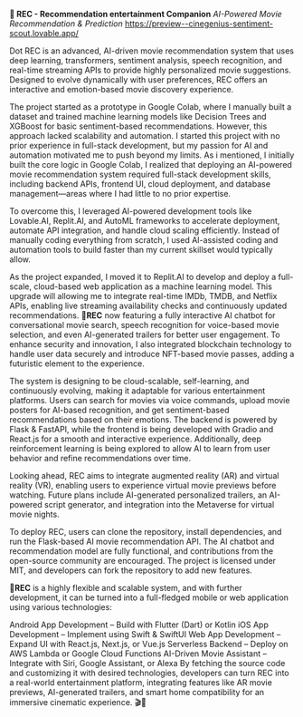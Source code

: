 **🔴 REC - Recommendation entertainment Companion** *AI-Powered Movie Recommendation & Prediction*   https://preview--cinegenius-sentiment-scout.lovable.app/

Dot REC is an advanced, AI-driven movie recommendation system that uses deep learning, transformers, sentiment analysis, speech recognition, and real-time streaming APIs to provide highly personalized movie suggestions. Designed to evolve dynamically with user preferences, REC offers an interactive and emotion-based movie discovery experience.

The project started as a prototype in Google Colab, where I manually built a dataset and trained machine learning models like Decision Trees and XGBoost for basic sentiment-based recommendations. However, this approach lacked scalability and automation. I started this project with no prior experience in full-stack development, but my passion for AI and automation motivated me to push beyond my limits. As i mentioned, I initially built the core logic in Google Colab, I realized that deploying an AI-powered movie recommendation system required full-stack development skills, including backend APIs, frontend UI, cloud deployment, and database management—areas where I had little to no prior expertise.

To overcome this, I leveraged AI-powered development tools like Lovable.AI, Replit.AI, and AutoML frameworks to accelerate deployment, automate API integration, and handle cloud scaling efficiently. Instead of manually coding everything from scratch, I used AI-assisted coding and automation tools to build faster than my current skillset would typically allow.

As the project expanded, I moved it to Replit.AI to develop and deploy a full-scale, cloud-based web application as a machine learning model. This upgrade will allowing me to integrate real-time IMDb, TMDB, and Netflix APIs, enabling live streaming availability checks and continuously updated recommendations. **🔴REC** now featuring a fully interactive AI chatbot for conversational movie search, speech recognition for voice-based movie selection, and even AI-generated trailers for better user engagement. To enhance security and innovation, I also integrated blockchain technology to handle user data securely and introduce NFT-based movie passes, adding a futuristic element to the experience.

The system is designing to be cloud-scalable, self-learning, and continuously evolving, making it adaptable for various entertainment platforms. Users can search for movies via voice commands, upload movie posters for AI-based recognition, and get sentiment-based recommendations based on their emotions. The backend is powered by Flask & FastAPI, while the frontend is being developed with Gradio and React.js for a smooth and interactive experience. Additionally, deep reinforcement learning is being explored to allow AI to learn from user behavior and refine recommendations over time.

Looking ahead, REC aims to integrate augmented reality (AR) and virtual reality (VR), enabling users to experience virtual movie previews before watching. Future plans include AI-generated personalized trailers, an AI-powered script generator, and integration into the Metaverse for virtual movie nights.

To deploy REC, users can clone the repository, install dependencies, and run the Flask-based AI movie recommendation API. The AI chatbot and recommendation model are fully functional, and contributions from the open-source community are encouraged. The project is licensed under MIT, and developers can fork the repository to add new features.

**🔴REC** is a highly flexible and scalable system, and with further development, it can be turned into a full-fledged mobile or web application using various technologies:

Android App Development – Build with Flutter (Dart) or Kotlin
iOS App Development – Implement using Swift & SwiftUI
Web App Development – Expand UI with React.js, Next.js, or Vue.js
Serverless Backend – Deploy on AWS Lambda or Google Cloud Functions
AI-Driven Movie Assistant – Integrate with Siri, Google Assistant, or Alexa
By fetching the source code and customizing it with desired technologies, developers can turn REC into a real-world entertainment platform, integrating features like AR movie previews, AI-generated trailers, and smart home compatibility for an immersive cinematic experience. 🎬🚀
